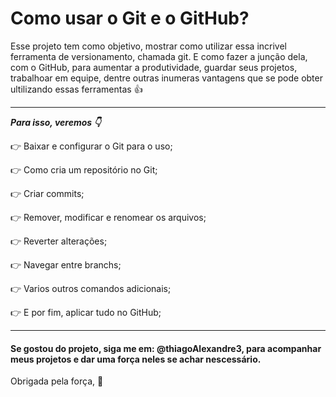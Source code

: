 # Como usar o Git e o GitHub?

Esse projeto tem como objetivo, mostrar como utilizar essa incrivel ferramenta de versionamento, chamada git. E como fazer a junção dela, com o GitHub, para aumentar a produtividade, guardar seus projetos, trabalhoar em equipe, dentre outras inumeras vantagens que se pode obter ultilizando essas ferramentas :+1:

***
_**Para isso, veremos :point_down:**_


:point_right: Baixar e configurar o Git para o uso; 

:point_right: Como cria um repositório no Git; 

:point_right: Criar commits; 

:point_right: Remover, modificar e renomear os arquivos;

:point_right: Reverter alterações;

:point_right: Navegar entre branchs;

:point_right: Varios outros comandos adicionais;

:point_right: E por fim, aplicar tudo no GitHub;

***

#### Se gostou do projeto, siga me em: @thiagoAlexandre3, para acompanhar meus projetos e dar uma força neles se achar nescessário.

Obrigada pela força, :slightly_smiling_face:
